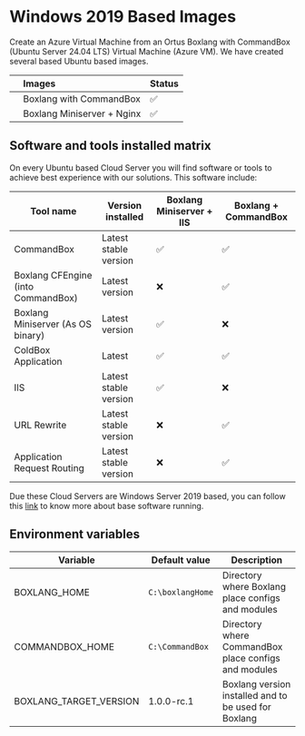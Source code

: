 # Windows 2019 Based Images

Create an Azure Virtual Machine from an Ortus Boxlang with CommandBox \(Ubuntu Server 24.04 LTS\) Virtual Machine \(Azure VM\).  We have created several based Ubuntu based images.

|  | Images | Status |
| :--- | :--- | :--- |
|  | Boxlang with CommandBox | :white_check_mark: |
|  | Boxlang Miniserver + Nginx | :white_check_mark: |

## Software and tools installed matrix

On every Ubuntu based Cloud Server you will find software or tools to achieve best experience with our solutions. This software include:

|**Tool name**|**Version installed**|**Boxlang Miniserver + IIS**|**Boxlang + CommandBox**|
|-------------|---------------------|------------------------------|---------------------------|
|CommandBox   |Latest stable version| :white_check_mark:           | :white_check_mark:        |
|Boxlang CFEngine (into CommandBox)|Latest version|:x:|:white_check_mark:|
|Boxlang Miniserver (As OS binary)|Latest version|:white_check_mark:|:x:|
|ColdBox Application|Latest|:white_check_mark:|:white_check_mark:|
|IIS|Latest stable version|:white_check_mark:|:x:|
|URL Rewrite|Latest stable version|:x:|:white_check_mark:|
|Application Request Routing|Latest stable version|:x:|:white_check_mark:|

Due these Cloud Servers are Windows Server 2019 based, you can follow this [link](https://azuremarketplace.microsoft.com/en-us/marketplace/apps/microsoftwindowsserver.windowsserver?tab=Overview) to know more about base software running.

## Environment variables

|**Variable**|**Default value**|**Description**|
|-------------|-----------------|--------------|
|BOXLANG_HOME|`C:\boxlangHome`|Directory where Boxlang place configs and modules|
|COMMANDBOX_HOME|`C:\CommandBox`|Directory where CommandBox place configs and modules|
|BOXLANG_TARGET_VERSION|1.0.0-rc.1|Boxlang version installed and to be used for Boxlang|